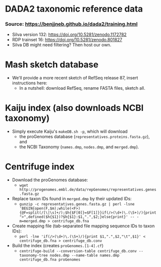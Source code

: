 # DADA2 taxonomic reference data

### Source: https://benjjneb.github.io/dada2/training.html

- Silva version 132: https://doi.org/10.5281/zenodo.1172782
- RDP trainset 16: https://doi.org/10.5281/zenodo.801827
- Silva DB might need filtering? Then host our own.

#  Mash sketch database

- We'll provide a more recent sketch of RefSeq release 87, insert instructions here:
  - In a nutshell: download RefSeq, rename FASTA files, sketch all.

# Kaiju index (also downloads NCBI taxonomy)

- Simply execute Kaiju's ``makeDB.sh -p``, which will download
  - the proGenomes database (``representatives.proteins.fasta.gz``), and
  - the NCBI Taxonomy (``names.dmp``, ``nodes.dmp``, and ``merged.dmp``).

# Centrifuge index

- Download the proGenomes database:
  - ``wget http://progenomes.embl.de/data/repGenomes/representatives.genes.fasta.gz``
- Replace taxon IDs found in ``merged.dmp`` by their updated IDs:
  - ``gunzip -c representatives.genes.fasta.gz | perl -lsne 'BEGIN{open(F,$m);while(<F>){@F=split(/[\|\s]+/);$h{$F[0]}=$F[1]}}if(/>(\d+)\.(\S+)/){print ">",defined($h{$1})?$h{$1}:$1,".",$2;}else{print}' -- -m=merged.dmp > centrifuge_db.fna``
- Create mapping file (tab-separated file mapping sequence IDs to taxon IDs):
  - ``perl -lne 'if(/>(\d+)\.(\S+)/){print $1,".",$2,"\t",$1}' < centrifuge_db.fna > centrifuge_db.conv``
- Build the index (creates ``proGenomes.[1-4].cf``)
  - ``centrifuge-build --conversion-table centrifuge_db.conv --taxonomy-tree nodes.dmp --name-table names.dmp centrifuge_db.fna proGenomes``
